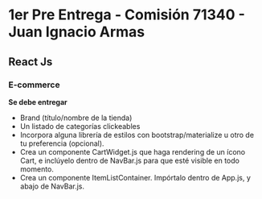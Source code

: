 # 1er Pre Entrega - Comisión 71340 - Juan Ignacio Armas

## React Js

### E-commerce

**Se debe entregar**

- Brand (título/nombre de la tienda)
- Un listado de categorías clickeables
- Incorpora alguna librería de estilos con bootstrap/materialize u otro de tu preferencia (opcional).
- Crea un componente CartWidget.js que haga rendering de un ícono Cart, e inclúyelo dentro de NavBar.js para que esté visible en todo momento.
- Crea un componente ItemListContainer. Impórtalo dentro de App.js, y abajo de NavBar.js.

